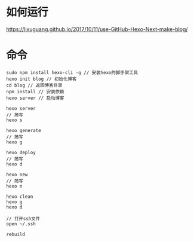 # 如何运行
https://lixuguang.github.io/2017/10/11/use-GitHub-Hexo-Next-make-blog/

# 命令
```
sudo npm install hexo-cli -g // 安装hexo的脚手架工具
hexo init blog // 初始化博客
cd blog // 返回博客目录
npm install // 安装依赖
hexo server // 启动博客

hexo server
// 简写
hexo s

hexo generate
// 简写
hexo g

hexo deploy
// 简写
hexo d

hexo new
// 简写
hexo n

hexo clean
hexo g
hexo d

// 打开ssh文件
open ~/.ssh

rebuild
```
